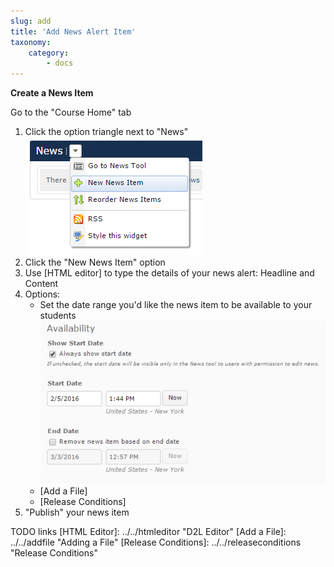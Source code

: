```yaml
---
slug: add
title: 'Add News Alert Item'
taxonomy:
    category:
        - docs
---
```


**Create a News Item**

Go to the "Course Home" tab
1. Click the option triangle next to "News"![news tools menu](newstoolmenu.PNG)
2. Click the "New News Item" option
3. Use [HTML editor] to type the details of your news alert: Headline and Content
4. Options: 
	* Set the date range you'd like the news item to be available to your students![news tool availability](newstoolavailability.PNG)
	* [Add a File]
	* [Release Conditions]
5. "Publish" your news item



TODO links
[HTML Editor]: ../../htmleditor "D2L Editor" 
[Add a File]: ../../addfile "Adding a File"
[Release Conditions]: ../../releaseconditions "Release Conditions"
